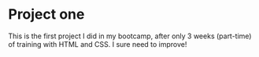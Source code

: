 # Project one
This is the first project I did in my bootcamp, after only 3 weeks (part-time) of training with HTML and CSS.
I sure need to improve!
